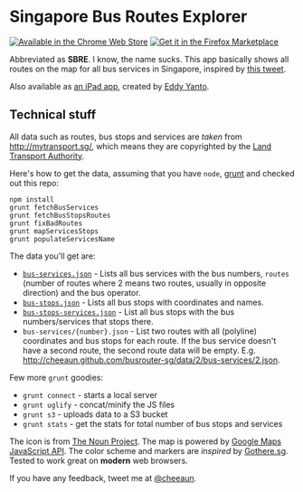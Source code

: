 Singapore Bus Routes Explorer
=============================

[![Available in the Chrome Web Store](https://developer.chrome.com/webstore/images/ChromeWebStore_BadgeWBorder_v2_206x58.png)](https://chrome.google.com/webstore/detail/singapore-bus-routes-expl/kmoebclbglclobmahimdaniikogclifn) [![Get it in the Firefox Marketplace](https://marketplace.cdn.mozilla.net/media/img/mkt/badges/firefox-marketplace_badge-orange_172_60.png)](https://marketplace.firefox.com/app/singapore-bus-routes-explor/)

Abbreviated as **SBRE**. I know, the name sucks. This app basically shows all routes on the map for all bus services in Singapore, inspired by [this tweet](https://twitter.com/mengwong/status/155511398653362177).

Also available as [an iPad app](https://itunes.apple.com/us/app/sgbusrouter/id650227641?ls=1&mt=8), created by [Eddy Yanto](http://eddyyanto.com/).

Technical stuff
---

All data such as routes, bus stops and services are *taken* from <http://mytransport.sg/>, which means they are copyrighted by the [Land Transport Authority](http://www.lta.gov.sg/).

Here's how to get the data, assuming that you have `node`, [grunt](http://gruntjs.com/) and checked out this repo:

	npm install
	grunt fetchBusServices
	grunt fetchBusStopsRoutes
	grunt fixBadRoutes
	grunt mapServicesStops
	grunt populateServicesName

The data you'll get are:

- [`bus-services.json`](http://cheeaun.github.com/busrouter-sg/data/2/bus-services.json) - Lists all bus services with the bus numbers, `routes` (number of routes where 2 means two routes, usually in opposite direction) and the bus operator.
- [`bus-stops.json`](http://cheeaun.github.com/busrouter-sg/data/2/bus-stops.json) - Lists all bus stops with coordinates and names.
- [`bus-stops-services.json`](http://cheeaun.github.com/busrouter-sg/data/2/bus-stops-services.json) - List all bus stops with the bus numbers/services that stops there.
- `bus-services/{number}.json` - List two routes with all (polyline) coordinates and bus stops for each route. If the bus service doesn't have a second route, the second route data will be empty. E.g. <http://cheeaun.github.com/busrouter-sg/data/2/bus-services/2.json>.

Few more `grunt` goodies:

- `grunt connect` - starts a local server
- `grunt uglify` - concat/minify the JS files
- `grunt s3` - uploads data to a S3 bucket
- `grunt stats` - get the stats for total number of bus stops and services

The icon is from [The Noun Project](http://thenounproject.com/noun/bus/#icon-No97). The map is powered by [Google Maps JavaScript API](http://code.google.com/apis/maps/documentation/javascript/). The color scheme and markers are *inspired* by [Gothere.sg](http://gothere.sg/). Tested to work great on **modern** web browsers.

If you have any feedback, tweet me at [@cheeaun](http://twitter.com/cheeaun).
